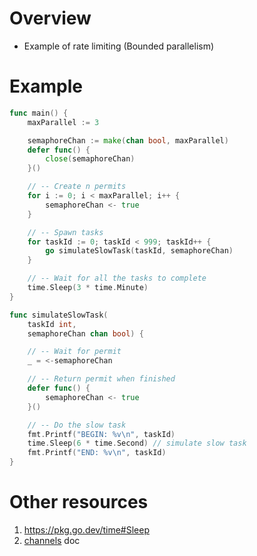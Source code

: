 # Overview
- Example of rate limiting (Bounded parallelism)


# Example
```go
func main() {
    maxParallel := 3

    semaphoreChan := make(chan bool, maxParallel)
    defer func() {
        close(semaphoreChan)
    }()

    // -- Create n permits
    for i := 0; i < maxParallel; i++ {
        semaphoreChan <- true
    }

    // -- Spawn tasks
    for taskId := 0; taskId < 999; taskId++ {
        go simulateSlowTask(taskId, semaphoreChan)
    }

    // -- Wait for all the tasks to complete
    time.Sleep(3 * time.Minute)
}

func simulateSlowTask(
    taskId int,
    semaphoreChan chan bool) {

    // -- Wait for permit
    _ = <-semaphoreChan

    // -- Return permit when finished
    defer func() {
        semaphoreChan <- true
    }()

    // -- Do the slow task
    fmt.Printf("BEGIN: %v\n", taskId)
    time.Sleep(6 * time.Second) // simulate slow task
    fmt.Printf("END: %v\n", taskId)
}
```

# Other resources
1. https://pkg.go.dev/time#Sleep
1. [channels](./concurrency.channels.md) doc
